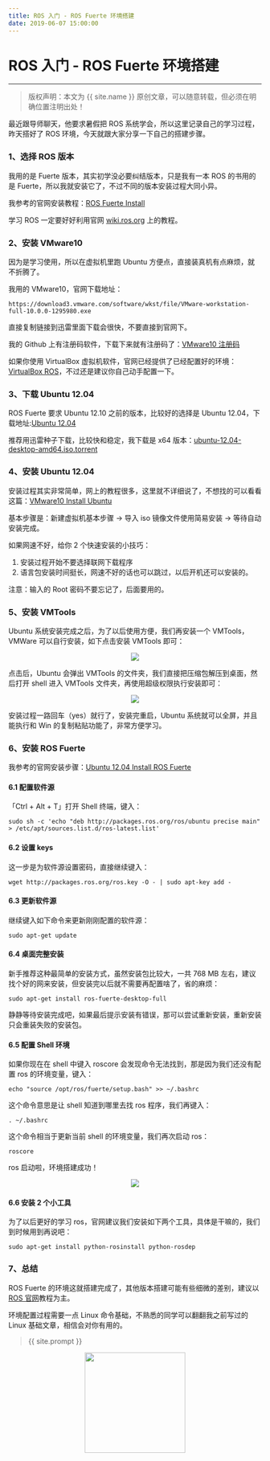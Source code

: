 ```yaml
---
title: ROS 入门 - ROS Fuerte 环境搭建
date: 2019-06-07 15:00:00
---
```

# ROS 入门 - ROS Fuerte 环境搭建
***
> 版权声明：本文为 {{ site.name }} 原创文章，可以随意转载，但必须在明确位置注明出处！

最近跟导师聊天，他要求暑假把 ROS 系统学会，所以这里记录自己的学习过程，昨天搭好了 ROS 环境，今天就跟大家分享一下自己的搭建步骤。

### 1、选择 ROS 版本
我用的是 Fuerte 版本，其实初学没必要纠结版本，只是我有一本 ROS 的书用的是 Fuerte，所以我就安装它了，不过不同的版本安装过程大同小异。

我参考的官网安装教程：[ROS Fuerte Install](http://wiki.ros.org/fuerte/Installation/Ubuntu)

学习 ROS 一定要好好利用官网 [wiki.ros.org](http://wiki.ros.org) 上的教程。

### 2、安装 VMware10
因为是学习使用，所以在虚拟机里跑 Ubuntu 方便点，直接装真机有点麻烦，就不折腾了。

我用的 VMware10，官网下载地址：
```
https://download3.vmware.com/software/wkst/file/VMware-workstation-full-10.0.0-1295980.exe
```

直接复制链接到迅雷里面下载会很快，不要直接到官网下。

我的 Github 上有注册码软件，下载下来就有注册码了：[VMware10 注册码](https://github.com/DLonng/dlonng.github.io/tree/master/file/vm)

如果你使用 VirtualBox 虚拟机软件，官网已经提供了已经配置好的环境：[VirtualBox ROS](http://nootrix.com/downloads/#RosVM)，不过还是建议你自己动手配置一下。


### 3、下载 Ubuntu 12.04
ROS Fuerte 要求 Ubuntu 12.10 之前的版本，比较好的选择是 Ubuntu 12.04，下载地址:[Ubuntu 12.04](http://old-releases.ubuntu.com/releases/12.04.0/)

推荐用迅雷种子下载，比较快和稳定，我下载是 x64 版本：[ubuntu-12.04-desktop-amd64.iso.torrent](http://old-releases.ubuntu.com/releases/12.04.0/ubuntu-12.04-desktop-amd64.iso.torrent)

### 4、安装 Ubuntu 12.04
安装过程其实非常简单，网上的教程很多，这里就不详细说了，不想找的可以看看这篇：[VMware10 Install Ubuntu](https://blog.csdn.net/qq_21387171/article/details/43450303)

基本步骤是：新建虚拟机基本步骤 -> 导入 iso 镜像文件使用简易安装 -> 等待自动安装完成。

如果网速不好，给你 2 个快速安装的小技巧：
1. 安装过程开始不要选择联网下载程序
2. 语言包安装时间挺长，网速不好的话也可以跳过，以后开机还可以安装的。

注意：输入的 Root 密码不要忘记了，后面要用的。

### 5、安装 VMTools
Ubuntu 系统安装完成之后，为了以后使用方便，我们再安装一个 VMTools，VMWare 可以自行安装，如下点击安装 VMTools 即可：

<div  align="center">
<img src="{{ site.url }}/images/ros/ros_install/vmtools.png"/>
</div>


点击后，Ubuntu 会弹出 VMTools 的文件夹，我们直接把压缩包解压到桌面，然后打开 shell 进入 VMTools 文件夹，再使用超级权限执行安装即可：

<div  align="center">
<img src="{{ site.url }}/images/ros/ros_install/install_vmtools.png"/>
</div>

安装过程一路回车（yes）就行了，安装完重启，Ubuntu 系统就可以全屏，并且能执行和 Win 的复制粘贴功能了，非常方便学习。


### 6、安装 ROS Fuerte
我参考的官网安装步骤：[Ubuntu 12.04 Install ROS Fuerte](http://wiki.ros.org/fuerte/Installation/Ubuntu)

#### 6.1 配置软件源
「Ctrl + Alt + T」打开 Shell 终端，键入：
```shell
sudo sh -c 'echo "deb http://packages.ros.org/ros/ubuntu precise main" > /etc/apt/sources.list.d/ros-latest.list'
```
#### 6.2 设置 keys
这一步是为软件源设置密码，直接继续键入：
```shell
wget http://packages.ros.org/ros.key -O - | sudo apt-key add -
```
#### 6.3 更新软件源
继续键入如下命令来更新刚刚配置的软件源：
```shell
sudo apt-get update
```

#### 6.4 桌面完整安装
新手推荐这种最简单的安装方式，虽然安装包比较大，一共 768 MB 左右，建议找个好的网来安装，但安装完以后就不需要再配置啥了，省的麻烦：
```shell
sudo apt-get install ros-fuerte-desktop-full
```
静静等待安装完成吧，如果最后提示安装有错误，那可以尝试重新安装，重新安装只会重装失败的安装包。

#### 6.5 配置 Shell 环境
如果你现在在 shell 中键入 roscore 会发现命令无法找到，那是因为我们还没有配置 ros 的环境变量，键入：
```shell
echo "source /opt/ros/fuerte/setup.bash" >> ~/.bashrc
```
这个命令意思是让 shell 知道到哪里去找 ros 程序，我们再键入：
```shell
. ~/.bashrc
```
这个命令相当于更新当前 shell 的环境变量，我们再次启动 ros：
```shell
roscore
```
ros 启动啦，环境搭建成功！
<div  align="center">
<img src="{{ site.url }}/images/ros/ros_install/roscore.png"/>
</div>

#### 6.6 安装 2 个小工具
为了以后更好的学习 ros，官网建议我们安装如下两个工具，具体是干嘛的，我们到时候用到再说吧：
```shell
sudo apt-get install python-rosinstall python-rosdep
```

### 7、总结
ROS Fuerte 的环境这就搭建完成了，其他版本搭建可能有些细微的差别，建议以 [ROS 官网](http://wiki.ros.org/Distributions)教程为主。

环境配置过程需要一点 Linux 命令基础，不熟悉的同学可以翻翻我之前写过的 Linux 基础文章，相信会对你有用的。

> {{ site.prompt }}

<div  align="center">
<img src="{{ site.url }}/images/wechart.jpg" width = "200" height = "200"/>
